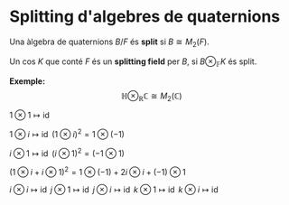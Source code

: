 # Splitting d'algebres de quaternions


Una àlgebra de quaternions $B/F$ és **split** si $B\cong M_2(F)$.

Un cos $K$ que conté $F$ és un **splitting field** per $B$, si $B\otimes_\mathbb FK$ és split.


**Exemple:**
$$\mathbb H\otimes_\mathbb R\mathbb C\cong M_2(\mathbb C)$$

$1\otimes1\mapsto\operatorname{id}$

$1\otimes i\mapsto\operatorname{id}$
$(1\otimes i)^2=1\otimes(-1)$

$i\otimes1\mapsto\operatorname{id}$
$(i\otimes1)^2=(-1\otimes 1)$

$(1\otimes i+i\otimes 1)^2=1\otimes(-1)+2i\otimes i+(-1)\otimes1$


$i\otimes i\mapsto\operatorname{id}$
$j\otimes1\mapsto\operatorname{id}$
$j\otimes i\mapsto\operatorname{id}$
$k\otimes1\mapsto\operatorname{id}$
$k\otimes i\mapsto\operatorname{id}$